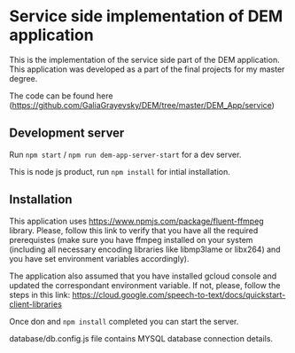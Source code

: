 # Service side implementation of DEM application
This is the implementation of the service side part of the DEM application.
This application was developed as a part of the final projects for my master degree.

The code can be found here (https://github.com/GaliaGrayevsky/DEM/tree/master/DEM_App/service)

## Development server

Run `npm start` / `npm run dem-app-server-start` for a dev server. 

This is node js product, run `npm install` for intial installation.

## Installation

This application uses https://www.npmjs.com/package/fluent-ffmpeg library. 
Please, follow this link to verify that you have all the required prerequistes (make sure you have ffmpeg installed on your system (including all necessary encoding libraries like libmp3lame or libx264) and you have set environment variables accordingly).

The application also assumed that you have installed gcloud console and updated the correspondant environment variable. 
If not, please, follow the steps in this link: https://cloud.google.com/speech-to-text/docs/quickstart-client-libraries

Once don and `npm install` completed you can start the server.

database/db.config.js file contains MYSQL database connection details.

